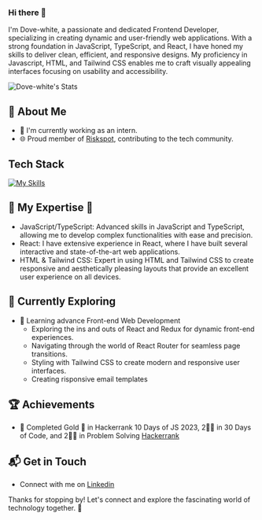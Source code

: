 ### Hi there 👋

I'm Dove-white, a passionate and dedicated Frontend Developer, specializing in creating dynamic and user-friendly web applications. With a strong foundation in JavaScript, TypeScript, and React, I have honed my skills to deliver clean, efficient, and responsive designs. My proficiency in Javascript, HTML, and Tailwind CSS enables me to craft visually appealing interfaces focusing on usability and accessibility.
<!--
![Dove-white's Stats](https://github-readme-stats.vercel.app/api?username=Dove-white&theme=vue-dark&show_icons=true&hide_border=true&count_private=true)
-->
![Dove-white's Stats](https://github-readme-stats-git-masterrstaa-rickstaa.vercel.app/api?username=joshuagato&theme=vue-dark&show_icons=true&hide_border=true&count_private=true)

## 🚀 About Me

- 🔭 I'm currently working as an intern.
- 🌐 Proud member of [Riskspot](https://www.linkedin.com/company/riskspot/), contributing to the tech community.

## Tech Stack
[![My Skills](https://skillicons.dev/icons?i=js,ts,html,css,react,tailwind)](https://skillicons.dev)

## 🚀 My Expertise 🚀

- JavaScript/TypeScript: Advanced skills in JavaScript and TypeScript, allowing me to develop complex functionalities with ease and precision.
- React: I have extensive experience in React, where I have built several interactive and state-of-the-art web applications.
- HTML & Tailwind CSS: Expert in using HTML and Tailwind CSS to create responsive and aesthetically pleasing layouts that provide an excellent user experience on all devices.

## 🌱 Currently Exploring

- 🚀 Learning advance Front-end Web Development
  - Exploring the ins and outs of React and Redux for dynamic front-end experiences.
  - Navigating through the world of React Router for seamless page transitions.
  - Styling with Tailwind CSS to create modern and responsive user interfaces.
  - Creating risponsive email templates 

 ## 🏆 Achievements

- 🌟 Completed Gold 🥇 in Hackerrank 10 Days of JS 2023, 2🌟🌟 in 30 Days of Code, and 2🌟🌟 in Problem Solving  [Hackerrank](https://www.hackerrank.com/profile/dugbazahredeemer)


## 📬 Get in Touch

- Connect with me on [Linkedin](www.linkedin.com/in/redeemer-dugbazah-0137a72b1)

Thanks for stopping by! Let's connect and explore the fascinating world of technology together. 🚀




<!--
**Dove-white/Dove-white** is a ✨ _special_ ✨ repository because its `README.md` (this file) appears on your GitHub profile.

Here are some ideas to get you started:

- 🔭 I’m currently working on ...
- 🌱 I’m currently learning ...
- 👯 I’m looking to collaborate on ...
- 🤔 I’m looking for help with ...
- 💬 Ask me about ...
- 📫 How to reach me: ...
- 😄 Pronouns: ...
- ⚡ Fun fact: ...
-->
